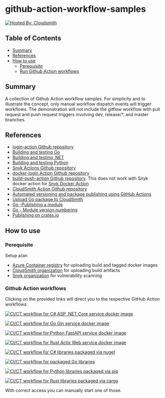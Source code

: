 # github-action-workflow-samples

[![Hosted By: Cloudsmith](https://img.shields.io/badge/OSS%20hosting%20by-cloudsmith-blue?logo=cloudsmith&style=flat-square)](https://cloudsmith.com)

## Table of Contents

- [Summary](#summary)
- [References](#references)
- [How to use](#how-to-use)
  - [Perequisite](#perequisite)
  - [Run Github Action workflows](#run-github-action-workflows)

## Summary

A collection of Github Action workflow samples. For simplicity and to illustrate the concept, only manual workflow dispatch events will trigger workflows. The demonstration will not include the gitflow workflow with pull request and push request triggers involving dev, release/*, and master branches. 

## References

- [login-action Github repository](https://github.com/docker/login-action)
- [Building and testing Go](https://docs.github.com/en/actions/automating-builds-and-tests/building-and-testing-go)
- [Building and testing .NET](https://docs.github.com/en/actions/automating-builds-and-tests/building-and-testing-net)
- [Building and testing Python](https://docs.github.com/en/actions/automating-builds-and-tests/building-and-testing-python)
- [Snyk Actions Github repository](https://github.com/snyk/actions)
- [docker-login Action Github repository](https://github.com/Azure/docker-login)
- [build-push-action Github repository](https://github.com/docker/build-push-action). This does not work with Snyk docker action for [Snyk Docker Action](https://github.com/snyk/actions/tree/master/docker)
- [CloudSmith Action Github repository](https://github.com/cloudsmith-io/action)
- [Automated versioning and package publishing using GitHub Actions](https://dotnetthoughts.net/automated-versioning-and-package-publishing-using-github-actions/)
- [Upload Go package to CloudSmith](https://help.cloudsmith.io/docs/go-registry)
- [Go -Publishing a module](https://go.dev/doc/modules/publishing)
- [Go - Module version numbering](https://go.dev/doc/modules/version-numbers)
- [Publishing on crates.io](https://doc.rust-lang.org/cargo/reference/publishing.html)

## How to use

### Perequisite

Setup a/an 

- [Azure Container registry](https://azure.microsoft.com/de-de/products/container-registry) for uploading build and tagged docker images
- [CloudSmith organization](https://cloudsmith.com/pricing) for uploading build artifacts
- [Snyk organization](https://snyk.io/de/plans/) for vulnerability scanning

### Github Action workflows

Clicking on the provided links will direct you to the respective GitHub Action workflows:

[![CI/CT workflow for C# ASP .NET Core service docker image](https://github.com/MGTheTrain/github-action-workflow-samples/actions/workflows/build_and_push_c%23_backend_service.yml/badge.svg)](https://github.com/MGTheTrain/github-action-workflow-samples/actions/workflows/build_and_push_c%23_backend_service.yml)

[![CI/CT workflow for Go Gin service docker image](https://github.com/MGTheTrain/github-action-workflow-samples/actions/workflows/build_and_push_go_backend_service.yml/badge.svg)](https://github.com/MGTheTrain/github-action-workflow-samples/actions/workflows/build_and_push_go_backend_service.yml)

[![CI/CT workflow for Python FastAPI service docker image](https://github.com/MGTheTrain/github-action-workflow-samples/actions/workflows/build_and_push_python_backend_service.yml/badge.svg)](https://github.com/MGTheTrain/github-action-workflow-samples/actions/workflows/build_and_push_python_backend_service.yml)

[![CI/CT workflow for Rust Actix Web service docker image](https://github.com/MGTheTrain/github-action-workflow-samples/actions/workflows/build_and_push_rust_backend_service.yml/badge.svg)](https://github.com/MGTheTrain/github-action-workflow-samples/actions/workflows/build_and_push_rust_backend_service.yml)

[![CI/CT workflow for C# libraries packaged via nuget](https://github.com/MGTheTrain/github-action-workflow-samples/actions/workflows/build_and_push_c%23_lib.yml/badge.svg)](https://github.com/MGTheTrain/github-action-workflow-samples/actions/workflows/build_and_push_c%23_lib.yml)

[![CI/CT workflow for packaged Go libraries](https://github.com/MGTheTrain/github-action-workflow-samples/actions/workflows/build_and_push_go_lib.yml/badge.svg)](https://github.com/MGTheTrain/github-action-workflow-samples/actions/workflows/build_and_push_go_lib.yml)

[![CI/CT workflow for Python libraries packaged via pip](https://github.com/MGTheTrain/github-action-workflow-samples/actions/workflows/build_and_push_python_lib.yml/badge.svg)](https://github.com/MGTheTrain/github-action-workflow-samples/actions/workflows/build_and_push_python_lib.yml)

[![CI/CT workflow for Rust libraries packaged via cargo](https://github.com/MGTheTrain/github-action-workflow-samples/actions/workflows/build_and_push_rust_lib.yml/badge.svg)](https://github.com/MGTheTrain/github-action-workflow-samples/actions/workflows/build_and_push_rust_lib.yml)

With correct access you can manually start one of those.
